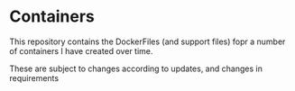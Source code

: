 # Containers

This repository contains the DockerFiles (and support files) fopr a number of containers I have created over time. 

These are subject to changes according to updates, and changes in requirements
